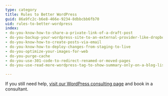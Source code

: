 ```yaml
---
type: category
title: Rules to Better WordPress
guid: 86a9fc2c-b6e8-466e-9234-8dbbcbb6fb70
uid: rules-to-better-wordpress
index:
- do-you-know-how-to-share-a-private-link-of-a-draft-post
- do-you-backup-your-wordpress-site-to-an-external-provider-like-dropbox
- do-you-know-how-to-create-posts-via-email
- do-you-know-how-to-deploy-changes-from-staging-to-live
- do-you-optimize-your-images-for-web
- do-you-purge-cache
- do-you-use-301-code-to-redirect-renamed-or-moved-pages
- do-you-use-read-more-wordpress-tag-to-show-summary-only-on-a-blog-list

---
```

If you still need help, [visit our WordPress consulting page](https&#58;//www.ssw.com.au/ssw/Consulting/WordPress.aspx) and book in a consultant.

